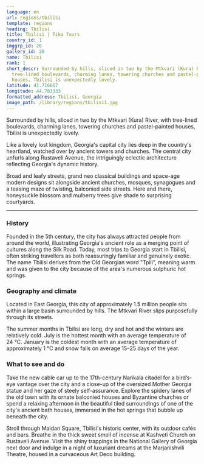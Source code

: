 ```yaml
---
language: en
url: regions/tbilisi
template: regions
heading: Tbilisi
title: Tbilisi | Tika Tours
country_id: 1
imggrp_id: 20
gallery_id: 20
name: Tbilisi
rank: 1
short_descr: Surrounded by hills, sliced in two by the Mtkvari (Kura) River, with
  tree-lined boulevards, charming lanes, towering churches and pastel-painted
  houses, Tbilisi is unexpectedly lovely.
latitude: 41.716667
longitude: 44.783333
formatted_address: Tbilisi, Georgia
image_path: /library/regions/tbilisi1.jpg
---
```

<div class="row content-row"><!-- 1160 (1)-->

</div>

<div class="row content-row"><!-- 1161 (2)-->
<div class="col-12 col-sm-6 col-md-6"><!-- 1548 -->

Surrounded by hills, sliced in two by the Mtkvari (Kura) River, with tree-lined boulevards,
charming lanes, towering churches and pastel-painted houses, Tbilisi is unexpectedly
lovely.

Like a lovely lost kingdom, Georgia's capital city lies deep in the country's heartland,
watched over by ancient towers and churches. The central city unfurls along Rustaveli
Avenue, the intriguingly eclectic architecture reflecting Georgia's dynamic history.

</div>

<div class="col-12 col-sm-6 col-md-6"><!-- 1549 -->

Broad and leafy streets, grand neo classical buildings and space-age modern designs
sit alongside ancient churches, mosques, synagogues and a teasing maze of twisting,
balconied side streets. Here and there, honeysuckle blossom and mulberry trees give
shade to surprising courtyards.

</div>

</div>

<div class="row content-row"><!-- 1162 (3)-->
<div class="col-12"><!-- 1550 -->

* * *

</div>

</div>

<div class="row content-row"><!-- 1163 (4)-->
<div class="col-12 col-sm-6 col-md-6"><!-- 1551 -->

### History


Founded in the 5th century, the city has always attracted people from around the
world, illustrating Georgia's ancient role as a merging point of cultures along
the Silk Road. Today, most trips to Georgia start in Tbilisi, often striking travellers
as both reassuringly familiar and genuinely exotic. The name Tbilisi derives from
the Old Georgian word "Tpili", meaning warm and was given to the city because of
the area's numerous sulphuric hot springs.

### Geography and climate


Located in East Georgia, this city of approximately 1.5 million people sits within
a large basin surrounded by hills. The Mtkvari River slips purposefully through
its streets.

The summer months in Tbilisi are long, dry and hot and the winters are relatively
cold. July is the hottest month with an average temperature of 24 °C. January is
the coldest month with an average temperature of approximately 1 °C and snow falls
on average 15–25 days of the year.

</div>

<div class="col-12 col-sm-6 col-md-6"><!-- 1552 -->

### What to see and do


Take the new cable car up to the 17th-century Narikala citadel for a bird’s-eye vantage
over the city and a close-up of the oversized Mother Georgia statue and her gaze
of steely self-assurance. Explore the spidery lanes of the old town with its ornate
balconied houses and Byzantine churches or spend a relaxing afternoon in the beautiful
tiled surroundings of one of the city's ancient bath houses, immersed in the hot
springs that bubble up beneath the city.

Stroll through Maidan Square, Tbilisi's historic center, with its outdoor cafés and
bars. Breathe in the thick sweet smell of incense at Kashveti Church on Rustaveli
Avenue. Visit the shiny trappings in the National Gallery of Georgia next door and
indulge in a night of luxuriant dreams at the Marjanishvili Theatre, housed in a
curvaceous Art Deco building.

</div>

</div>
